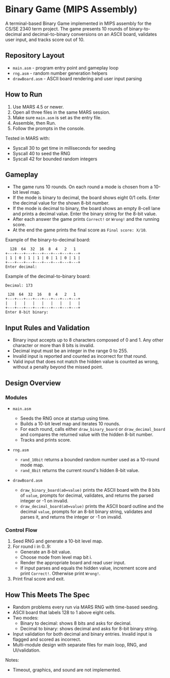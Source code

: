 # Binary Game (MIPS Assembly)

A terminal-based Binary Game implemented in MIPS assembly for the CS/SE 2340 term project. The game presents 10 rounds of binary-to-decimal and decimal-to-binary conversions on an ASCII board, validates user input, and tracks score out of 10.

## Repository Layout

- `main.asm` - program entry point and gameplay loop
- `rng.asm` - random number generation helpers
- `drawBoard.asm` - ASCII board rendering and user input parsing

## How to Run

1. Use MARS 4.5 or newer.
2. Open all three files in the same MARS session.
3. Make sure `main.asm` is set as the entry file.
4. Assemble, then Run.
5. Follow the prompts in the console.

Tested in MARS with:
- Syscall 30 to get time in milliseconds for seeding
- Syscall 40 to seed the RNG
- Syscall 42 for bounded random integers

## Gameplay

- The game runs 10 rounds. On each round a mode is chosen from a 10-bit level map.
- If the mode is binary to decimal, the board shows eight 0/1 cells. Enter the decimal value for the shown 8-bit number.
- If the mode is decimal to binary, the board shows an empty 8-cell lane and prints a decimal value. Enter the binary string for the 8-bit value.
- After each answer the game prints `Correct!` or `Wrong!` and the running score.
- At the end the game prints the final score as `Final score: X/10`.

Example of the binary-to-decimal board:

```
  128  64  32  16  8  4   2   1
+---+---+---+---+---+---+---+---+
| 1 | 0 | 1 | 1 | 0 | 1 | 0 | 1 |
+---+---+---+---+---+---+---+---+
Enter decimal:
```

Example of the decimal-to-binary board:

```
Decimal: 173

 128  64  32  16   8  4   2   1
+---+---+---+---+---+---+---+---+
|   |   |   |   |   |   |   |   |
+---+---+---+---+---+---+---+---+
Enter 8-bit binary:
```

## Input Rules and Validation

- Binary input accepts up to 8 characters composed of 0 and 1. Any other character or more than 8 bits is invalid.
- Decimal input must be an integer in the range 0 to 255.
- Invalid input is reported and counted as incorrect for that round.
- Valid input that does not match the hidden value is counted as wrong, without a penalty beyond the missed point.

## Design Overview

### Modules

- `main.asm`
  - Seeds the RNG once at startup using time.
  - Builds a 10-bit level map and iterates 10 rounds.
  - For each round, calls either `draw_binary_board` or `draw_decimal_board` and compares the returned value with the hidden 8-bit number.
  - Tracks and prints score.

- `rng.asm`
  - `rand_10bit` returns a bounded random number used as a 10-round mode map.
  - `rand_8bit` returns the current round's hidden 8-bit value.

- `drawBoard.asm`
  - `draw_binary_board(a0=value)` prints the ASCII board with the 8 bits of `value`, prompts for decimal, validates, and returns the parsed integer or -1 on invalid.
  - `draw_decimal_board(a0=value)` prints the ASCII board outline and the decimal `value`, prompts for an 8-bit binary string, validates and parses it, and returns the integer or -1 on invalid.

### Control Flow

1. Seed RNG and generate a 10-bit level map.
2. For round i in 0..9:
   - Generate an 8-bit value.
   - Choose mode from level map bit i.
   - Render the appropriate board and read user input.
   - If input parses and equals the hidden value, increment score and print `Correct!`. Otherwise print `Wrong!`.
3. Print final score and exit.

## How This Meets The Spec

- Random problems every run via MARS RNG with time-based seeding.
- ASCII board that labels 128 to 1 above eight cells.
- Two modes:
  - Binary to decimal: shows 8 bits and asks for decimal.
  - Decimal to binary: shows decimal and asks for 8-bit binary string.
- Input validation for both decimal and binary entries. Invalid input is flagged and scored as incorrect.
- Multi-module design with separate files for main loop, RNG, and UI/validation.

Notes:
- Timeout, graphics, and sound are not implemented.







